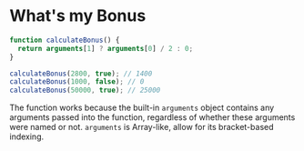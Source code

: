 # What's my Bonus

```js
function calculateBonus() {
  return arguments[1] ? arguments[0] / 2 : 0;
}

calculateBonus(2800, true); // 1400
calculateBonus(1000, false); // 0
calculateBonus(50000, true); // 25000
```

The function works because the built-in `arguments` object contains any arguments passed into the function, regardless of whether these arguments were named or not. `arguments` is Array-like, allow for its bracket-based indexing.
